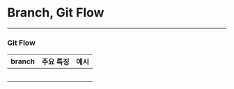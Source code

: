 #  Branch, Git Flow

___



### Git Flow

| branch | 주요 특징 | 예시 |
| ------ | --------- | ---- |
|        |           |      |
|        |           |      |
|        |           |      |
|        |           |      |
|        |           |      |

